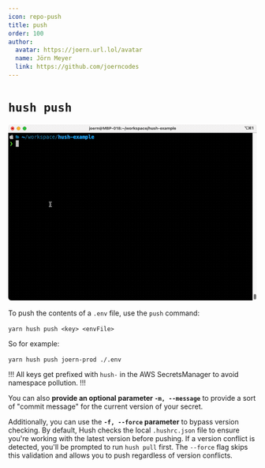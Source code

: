 ```yaml
---
icon: repo-push
title: push
order: 100
author:
  avatar: https://joern.url.lol/avatar
  name: Jörn Meyer
  link: https://github.com/joerncodes
---
```


# `hush push`

![](/assets/hush-push.gif)

To push the contents of a `.env` file, use the `push` command:

`yarn hush push <key> <envFile>`

So for example:

`yarn hush push joern-prod ./.env`

!!!
All keys get prefixed with `hush-` in the AWS SecretsManager to avoid namespace pollution.
!!!

You can also **provide an optional parameter `-m, --message`** to provide a sort of "commit message" for the current version of your secret.

Additionally, you can use the **`-f, --force` parameter** to bypass version checking. By default, Hush checks the local `.hushrc.json` file to ensure you're working with the latest version before pushing. If a version conflict is detected, you'll be prompted to run `hush pull` first. The `--force` flag skips this validation and allows you to push regardless of version conflicts.
